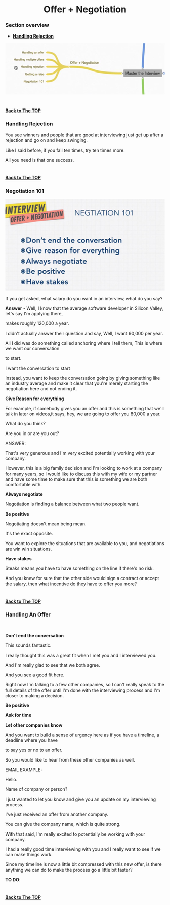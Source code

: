 <h1 align="center">Offer + Negotiation</h1>

### Section overview
* **[Handling Rejection](#handling-rejection)**


![Offer](https://github.com/tsokac2/-_-_Data_Structures_Algorithms/blob/main/src/52.JPG)

#
**[Back to The TOP](#section-overview)**

### Handling Rejection

You see winners and people that are good at interviewing just get up after a rejection and go on and keep swinging.

Like I said before, if you fail ten times, try ten times more.

All you need is that one success.

#
**[Back to The TOP](#section-overview)**


### Negotiation 101

![Negotiation 101](https://github.com/tsokac2/-_-_Data_Structures_Algorithms/blob/main/src/53.JPG)

If you get asked, what salary do you want in an interview, what do you say?

**Answer** - Well, I know that the average software developer in Silicon Valley, let's say I'm applying there,

makes roughly 120,000 a year.


I didn't actually answer their question and say, Well, I want 90,000 per year.

All I did was do something called anchoring where I tell them, This is where we want our conversation

to start.

I want the conversation to start 


Instead, you want to keep the conversation going by giving something like an industry average and make it clear that you're merely starting the negotiation here and not ending it.

**Give Reason for everything**

For example, if somebody gives you an offer and this is something that we'll talk in later on videos,it says, hey, we are going to offer you 80,000 a year.

What do you think?

Are you in or are you out?


ANSWER: 

That's very generous and I'm very excited potentially working with your company.

However, this is a big family decision and I'm looking to work at a company for many years, so I would like to discuss this with my wife or my partner and have some time to make sure that this is something we are both comfortable with.

**Always negotiate**

Negotiation is finding a balance between what two people want.


**Be positive**

Negotiating doesn't mean being mean.

It's the exact opposite.

You want to explore the situations that are available to you, and negotiations are win win situations.

**Have stakes**

Steaks means you have to have something on the line if there's no risk.

And you knew for sure that the other side would sign a contract or accept the salary, then what incentive do they have to offer you more?

#
**[Back to The TOP](#section-overview)**


### Handling An Offer

![]()

**Don't end the conversation**

This sounds fantastic.

I really thought this was a great fit when I met you and I interviewed you.

And I'm really glad to see that we both agree.

And you see a good fit here.


Right now I'm talking to a few other companies, so I can't really speak to the full details of the offer until I'm done with the interviewing process and I'm closer to making a decision.

**Be positive**

**Ask for time**

**Let other companies know**

And you want to build a sense of urgency here as if you have a timeline, a deadline where you have

to say yes or no to an offer.

So you would like to hear from these other companies as well.


EMAIL EXAMPLE:

Hello.

Name of company or person?

I just wanted to let you know and give you an update on my interviewing process.

I've just received an offer from another company.

You can give the company name, which is quite strong.

With that said, I'm really excited to potentially be working with your company.

I had a really good time interviewing with you and I really want to see if we can make things work.

Since my timeline is now a little bit compressed with this new offer, is there anything we can do to make the process go a little bit faster?


**TO DO**:




#
**[Back to The TOP](#section-overview)**